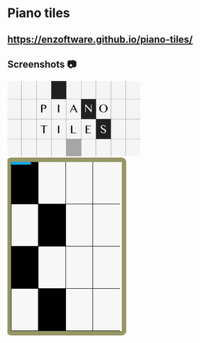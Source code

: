 # Piano tiles
<a> https://enzoftware.github.io/piano-tiles/ </a>
---
## Screenshots :camera: 
<img src="resources/piano-tiles.jpg"/>
<img src="resources/ss-piano-game.jpg" />
